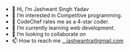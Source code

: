 - 👋 Hi, I’m Jashwant Singh Yadav
- 👀 I’m interested in Competitive programming.
- 👀 CodeChef rates me as a 4-star coder.
- 🌱 I’m currently learning web development.
- 💞️ I’m looking to collaborate on 
- 📫 How to reach me ...jashwantra@gmail.com

<!---
jashwantra/jashwantra is a ✨ special ✨ repository because its `README.md` (this file) appears on your GitHub profile.
You can click the Preview link to take a look at your changes.
--->
